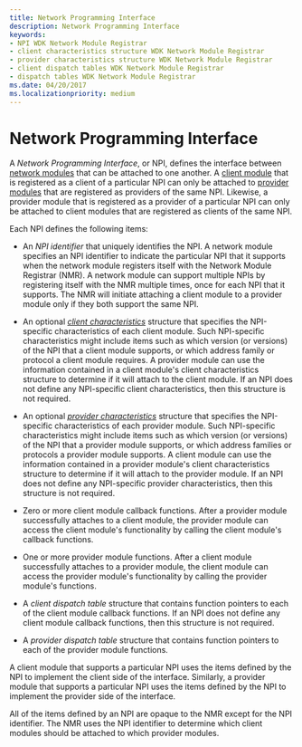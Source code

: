 ```yaml
---
title: Network Programming Interface
description: Network Programming Interface
keywords:
- NPI WDK Network Module Registrar
- client characteristics structure WDK Network Module Registrar
- provider characteristics structure WDK Network Module Registrar
- client dispatch tables WDK Network Module Registrar
- dispatch tables WDK Network Module Registrar
ms.date: 04/20/2017
ms.localizationpriority: medium
---
```


# Network Programming Interface


A *Network Programming Interface*, or NPI, defines the interface between [network modules](network-module.md) that can be attached to one another. A [client module](client-module.md) that is registered as a client of a particular NPI can only be attached to [provider modules](provider-module.md) that are registered as providers of the same NPI. Likewise, a provider module that is registered as a provider of a particular NPI can only be attached to client modules that are registered as clients of the same NPI.

Each NPI defines the following items:

-   An *NPI identifier* that uniquely identifies the NPI. A network module specifies an NPI identifier to indicate the particular NPI that it supports when the network module registers itself with the Network Module Registrar (NMR). A network module can support multiple NPIs by registering itself with the NMR multiple times, once for each NPI that it supports. The NMR will initiate attaching a client module to a provider module only if they both support the same NPI.

-   An optional [*client characteristics*](/windows-hardware/drivers/ddi/netioddk/ns-netioddk-_npi_client_characteristics) structure that specifies the NPI-specific characteristics of each client module. Such NPI-specific characteristics might include items such as which version (or versions) of the NPI that a client module supports, or which address family or protocol a client module requires. A provider module can use the information contained in a client module's client characteristics structure to determine if it will attach to the client module. If an NPI does not define any NPI-specific client characteristics, then this structure is not required.

-   An optional [*provider characteristics*](/windows-hardware/drivers/ddi/netioddk/ns-netioddk-_npi_provider_characteristics) structure that specifies the NPI-specific characteristics of each provider module. Such NPI-specific characteristics might include items such as which version (or versions) of the NPI that a provider module supports, or which address families or protocols a provider module supports. A client module can use the information contained in a provider module's client characteristics structure to determine if it will attach to the provider module. If an NPI does not define any NPI-specific provider characteristics, then this structure is not required.

-   Zero or more client module callback functions. After a provider module successfully attaches to a client module, the provider module can access the client module's functionality by calling the client module's callback functions.

-   One or more provider module functions. After a client module successfully attaches to a provider module, the client module can access the provider module's functionality by calling the provider module's functions.

-   A *client dispatch table* structure that contains function pointers to each of the client module callback functions. If an NPI does not define any client module callback functions, then this structure is not required.

-   A *provider dispatch table* structure that contains function pointers to each of the provider module functions.

A client module that supports a particular NPI uses the items defined by the NPI to implement the client side of the interface. Similarly, a provider module that supports a particular NPI uses the items defined by the NPI to implement the provider side of the interface.

All of the items defined by an NPI are opaque to the NMR except for the NPI identifier. The NMR uses the NPI identifier to determine which client modules should be attached to which provider modules.

 

